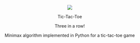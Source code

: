<div id="header" align="center">
  <img src="https://media.giphy.com/media/OmQ9fnEshXtOU/giphy.gif"/>
  <p> Tic-Tac-Toe </p>
  <p> Three in a row! </p>
  <p>  Minimax algorithm implemented in Python for a tic-tac-toe game </p>
</div>

